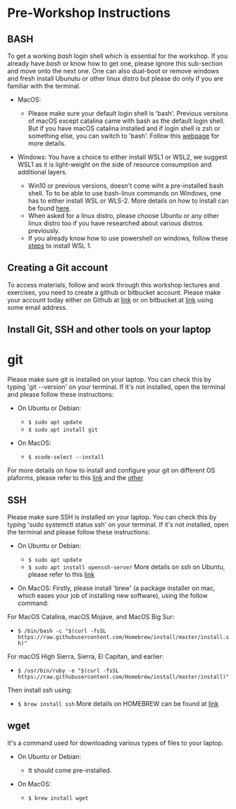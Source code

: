 # Pre-Workshop Instructions
## BASH
To get a working *bash* login shell which is essential for the workshop. If you already have *bash* or know how to get one, please ignore this sub-section and move onto the next one. One can also dual-boot or remove windows and fresh install Ubunutu or other linux distro but please do only if you are familiar with the terminal.

* MacOS:
  * Please make sure your default login shell is 'bash'. Previous versions of macOS except catalina came with bash as the default login shell.
But if you have macOS catalina installed and if login shell is zsh or something else, 
you can switch to 'bash'. Follow this [webpage](https://www.howtogeek.com/444596/how-to-change-the-default-shell-to-bash-in-macos-catalina/) for more details.

* Windows:
You have a choice to either install WSL1 or WSL2, we suggest WSL1 as it is light-weight on the side of resource consumption and additional layers.
  * Win10 or previous versions, doesn't come wiht a pre-installed bash shell. To to be able to use bash-linux commands on Windows, one has to either install WSL or WLS-2. More details on how to install can be found [here](https://www.windowscentral.com/install-windows-subsystem-linux-windows-10#install_linux_subsystem_settings_windows10). 
  * When asked for a linux distro, please choose Ubuntu or any other linux distro too if you have researched about various distros previously.
  * If you already know how to use powershell on windows, follow these [steps](https://www.windowscentral.com/install-windows-subsystem-linux-windows-10#install_linux_subsystem_powershell_windows10) to install WSL 1.

## Creating a Git account
To access materials, follow and work through this workshop lectures and exercises, you need to create a github or bitbucket account. Please make your account today either on Github at [link](https://github.com/) or on bitbucket at [link](https://bitbucket.org/product/) using some email address.

## Install Git, SSH and other tools on your laptop
# git
Please make sure git is installed on your laptop. You can check this by typing 'git --version' on your terminal. If it's not installed, open the terminal and please follow these instructions:

* On Ubuntu or Debian: 
  * `$ sudo apt update`
  * `$ sudo apt install git`

* On MacOS:
  * `$ xcode-select --install`

For more details on how to install and configure your git on different OS plaforms, please refer to this [link](https://www.digitalocean.com/community/tutorials/how-to-contribute-to-open-source-getting-started-with-git) and the [other](https://www.atlassian.com/git/tutorials/install-git)

## SSH
Please make sure SSH is installed on your laptop. You can check this by typing 'sudo systemctl status ssh' on your terminal. If it's not installed, open the terminal and please follow these instructions:

* On Ubuntu or Debian:
  * `$ sudo apt update`
  * `$ sudo apt install openssh-server`
More details on ssh on Ubuntu, please refer to this [link](https://linuxize.com/post/how-to-enable-ssh-on-ubuntu-18-04/)

* On MacOS:
Firstly, please install 'brew' (a package installer on mac, which eases your job of installing new software), using the follow command:

For MacOS Catalina, macOS Mojave, and MacOS Big Sur:
  * `$ /bin/bash -c "$(curl -fsSL https://raw.githubusercontent.com/Homebrew/install/master/install.sh)"`

For macOS High Sierra, Sierra, El Capitan, and earlier:
  * `$ /usr/bin/ruby -e "$(curl -fsSL https://raw.githubusercontent.com/Homebrew/install/master/install)"`

Then install ssh using:
  * `$ brew install ssh`
More details on HOMEBREW can be found at [link](https://brew.sh/)

## wget
It's a command used for downloading various types of files to your laptop.

* On Ubuntu or Debian:
  * It should come pre-installed.

* On MacOS: 
  * `$ brew install wget`
